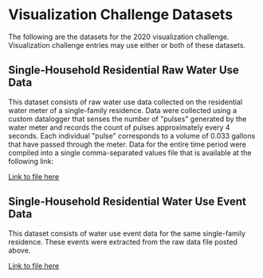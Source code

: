 # Visualization Challenge Datasets

The following are the datasets for the 2020 visualization challenge. Visualization challenge entries may use either or both of these datasets.

## Single-Household Residential Raw Water Use Data
This dataset consists of raw water use data collected on the residential water meter of a single-family residence. Data were collected using a custom datalogger that senses the number of "pulses" generated by the water meter and records the count of pulses approximately every 4 seconds. Each individual "pulse" corresponds to a volume of 0.033 gallons that have passed through the meter. Data for the entire time period were compiled into a single comma-separated values file that is available at the following link:

[Link to file here](https://github.com/UCHIC/CIWS-VisChallenge/blob/master/2020_Challenge/data/Raw_Data.csv)

## Single-Household Residential Water Use Event Data
This dataset consists of water use event data for the same single-family residence. These events were extracted from the raw data file posted above.

[Link to file here](https://github.com/UCHIC/CIWS-VisChallenge/blob/master/2020_Challenge/data/Classified_Events.csv)
